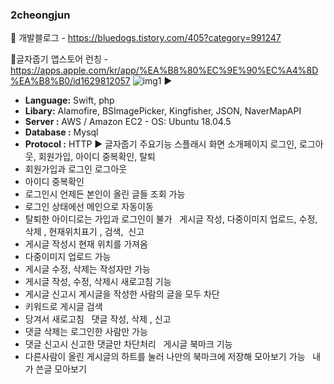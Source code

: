 ### 2cheongjun<br> 

📘 개발블로그 - https://bluedogs.tistory.com/405?category=991247

📱글자줍기 앱스토어 런칭 - https://apps.apple.com/kr/app/%EA%B8%80%EC%9E%90%EC%A4%8D%EA%B8%B0/id1629812057
![img1](https://user-images.githubusercontent.com/74134181/174625021-5d2e313c-60ce-4b5d-8a06-d1f4a8c694d1.png)
▶ 
- **Language:** Swift, php
- **Libary:** Alamofire, BSImagePicker, Kingfisher, JSON, NaverMapAPI
- **Server :** AWS / Amazon EC2 - OS: Ubuntu 18.04.5
- **Database :** Mysql
- **Protocol :** HTTP
▶ 글자줍기 주요기능
스플래시 화면
소개페이지
로그인, 로그아웃, 회원가입, 아이디 중복확인, 탈퇴
- 회원가입과 로그인 로그아웃
- 아이디 중복확인
- 로그인시 언제든 본인이 올린 글들 조회 가능
- 로그인 상태에선 메인으로 자동이동
- 탈퇴한 아이디로는 가입과 로그인이 불가
 
게시글 작성, 다중이미지 업로드, 수정, 삭제 , 현재위치표기 , 검색,  신고
- 게시글 작성시 현재 위치를 가져옴
- 다중이미지 업로드 가능
- 게시글 수정, 삭제는 작성자만 가능
- 게시글 작성, 수정, 삭제시 새로고침 기능
- 게시글 신고시 게시글을 작성한 사람의 글을 모두 차단
- 키워드로 게시글 검색
- 당겨서 새로고침
 
댓글 작성, 삭제 , 신고
- 댓글 삭제는 로그인한 사람만 가능
- 댓글 신고시 신고한 댓글만 차단처리
 
게시글 북마크 기능
- 다른사람이 올린 게시글의 하트를 눌러 나만의 북마크에 저장해 모아보기 가능
 
내가 쓴글 모아보기
